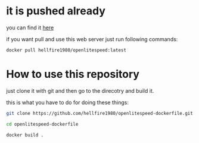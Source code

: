 # it is pushed already
you can find it [here](https://hub.docker.com/r/hellfire1980/openlitespeed/)

if you want pull and use this web server just run following commands:

```sh
docker pull hellfire1980/openlitespeed:latest
```

# How to use this repository

just clone it with git and then go to the direcotry and build it.

this is what you have to do for doing these things:

```sh
git clone https://github.com/hellfire1980/openlitespeed-dockerfile.git

cd openlitespeed-dockerfile

docker build .
```
